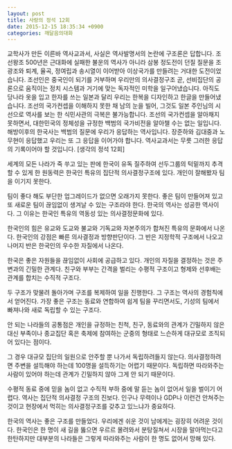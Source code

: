```yaml
---
layout: post
title: 사랑의 정석 12회
date: 2015-12-15 18:35:34 +0900
categories: 깨달음의대화
---
```

교학사가 만든 이른바 역사교과서, 사실은 역사발명서의 논란에 구조론은 답합니다. 조선왕조 500년은 근대화에 실패한 불운의 역사가 아니라 삼봉 정도전이 던질 질문을 조광조와 퇴계, 율곡, 정여립과 송시열이 이어받아 이상국가를 만들려는 거대한 도전이었습니다. 조선인은 중국인이 되기를 거부하며 우리만의 의사결정구조 곧, 선비집단의 공론으로 움직이는 정치 시스템과 거기에 맞는 독자적인 미학을 일구어냈습니다. 아직도 당나라 옷을 입고 한자를 쓰는 일본과 달리 우리는 한복을 디자인하고 한글을 만들어냈습니다. 조선의 국가컨셉을 이해하지 못한 채 남의 눈을 빌어, 그것도 일본 주인님의 시선으로 역사를 보는 한 식민사관의 극복은 불가능합니다. 조선의 국가컨셉을 알아채지 못하면서, 대한민국의 정체성을 규정한 백범의 국가비전을 알아챌 수는 없는 일입니다. 해방이후의 한국사는 백범의 질문에 우리가 응답하는 역사입니다. 장준하와 김대중과 노무현이 응답했고 우리는 또 그 응답을 이어가야 합니다. 역사교과서는 무릇 그러한 응답의 기록이어야 할 것입니다. [생각의 정석 12회] 

  


세계의 모든 나라가 죽 쑤고 있는 판에 한국이 유독 질주하여 선두그룹의 턱밑까지 추격할 수 있게 한 원동력은 한국인 특유의 집단적 의사결정구조에 있다. 개인이 잘해봤자 팀을 이기지 못한다.

  


팀이 좋다 해도 부단한 업그레이드가 없으면 오래가지 못한다. 좋은 팀이 만들어져 있고 또 새로운 팀이 끊임없이 생겨날 수 있는 구조라야 한다. 한국의 역사는 성공한 역사이다. 그 이유는 한국인 특유의 역동성 있는 의사결정문화에 있다.

  


한국인의 힘은 유교와 도교와 불교와 기독교와 자본주의가 합쳐진 특유의 문화에서 나온다. 한국인의 강점은 빠른 의사결정과 방향판단이다. 그 반은 지정학적 구조에서 나오고 나머지 반은 한국인의 우수한 자질에서 나온다.

  


한국은 좋은 자원들을 끊임없이 사회에 공급하고 있다. 개인의 자질을 결정하는 것은 주변과의 긴밀한 관계다. 친구와 부부는 간격을 벌리는 수평적 구조이고 형제와 선후배는 관계를 합치는 수직적 구조다.

  


두 구조가 맞물려 돌아가며 구조를 복제하여 일을 진행한다. 그 구조는 역사의 경험칙에서 얻어진다. 가장 좋은 구조는 동료와 연합하여 쉽게 팀을 꾸리면서도, 기성의 팀에서 빠져나와 새로 독립할 수 있는 구조다.

  


안 되는 나라들의 공통점은 개인을 규정하는 친척, 친구, 동료와의 관계가 긴밀하지 않은 대신 부족이나 종교집단 혹은 축제에 참여하는 군중의 형태로 느슨하게 대규모로 조직되어 있다는 점이다.

  


그 경우 대규모 집단의 일원으로 안주할 뿐 나가서 독립하려들지 않는다. 의사결정하려면 주변을 설득해야 하는데 100명을 설득하기는 어렵기 때문이다. 독립하면 따라와주는 사람이 있어야 하는데 관계가 긴밀하지 않아 그게 안 되기 때문이다.

  


수평적 동료 중에 믿을 놈이 없고 수직적 부하 중에 말 듣는 놈이 없어서 일을 벌이기 어렵다. 역사는 집단적 의사결정 구조의 진보다. 인구나 무력이나 GDP나 이런건 안쳐주는 것이고 현장에서 먹히는 의사결정구조를 갖추고 있느냐가 중요하다.

  


한국의 역사는 좋은 구조를 만들었다. 우리에겐 쉬운 것이 남에게는 굉장히 어려운 것이다. 한국인은 한 명이 새 길을 뚫으면 우르르 몰려와서 분탕질쳐서 시장을 말아먹는다고 한탄하지만 대부분의 나라들은 그렇게 따라와주는 사람이 한 명도 없어서 망해 있다.